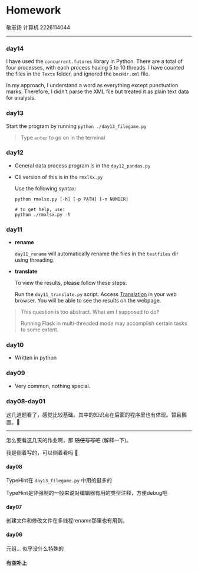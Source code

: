 # Homework
敬志扬 计算机 2226114044

---

### day14

I have used the `concurrent.futures` library in Python.
There are a total of four processes, with each process having 5
to 10 threads. I have counted the files in the `Texts`
folder, and ignored the `bncHdr.xml` file.

In my approach, I understand a word as everything except
punctuation marks. Therefore, I didn't parse the XML file
but treated it as plain text data for analysis.


### day13
Start the program by running `python ./day13_filegame.py`

> Type `enter` to go on in the terminal


### day12
- General data process program is in the `day12_pandas.py`
- Cli version of this is in the `rmxlsx.py`
 
  Use the following syntax: 
  ```shell
  python rmxlsx.py [-h] [-p PATH] [-n NUMBER] 
  
  # to get help, use:
  python ./rmxlsx.py -h
  ```

### day11
- **rename**
 
  `day11_rename` will automatically rename the files in the `testfiles` dir using threading.
- **translate**
 
  To view the results, please follow these steps:

  Run the `day11_translate.py` script.
  Access [Translation](https://localhost:5000) in your web browser. You will be able to see the results on the webpage.


> This question is too abstract. What am I supposed to do?
> 
> Running Flask in multi-threaded mode may accomplish certain tasks to some extent.





### day10
- Written in python
  

### day09
- Very common, nothing special.

### day08-day01
这几道题看了，感觉比较基础。其中的知识点在后面的程序里也有体现。暂且搁置。👻

---
怎么要看这几天的作业啊，那 ~~随便写写吧~~ (解释一下)。

我是倒着写的，可以倒着看吗 🥺

#### day08
TypeHint在 `day13_filegame.py` 中用的挺多的

TypeHint是非强制的一般来说对编辑器有用的类型注释，方便debug吧

#### day07
创建文件和修改文件在多线程rename那里也有用到。

#### day06
元组... 似乎没什么特殊的

#### 有空补上